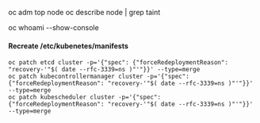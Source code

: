 oc adm top node <node>
oc describe node <node> | grep taint

oc whoami --show-console

#### Recreate /etc/kubenetes/manifests
~~~
oc patch etcd cluster -p='{"spec": {"forceRedeploymentReason": "recovery-'"$( date --rfc-3339=ns )"'"}}' --type=merge
oc patch kubecontrollermanager cluster -p='{"spec": {"forceRedeploymentReason": "recovery-'"$( date --rfc-3339=ns )"'"}}' --type=merge
oc patch kubescheduler cluster -p='{"spec": {"forceRedeploymentReason": "recovery-'"$( date --rfc-3339=ns )"'"}}' --type=merge
~~~
